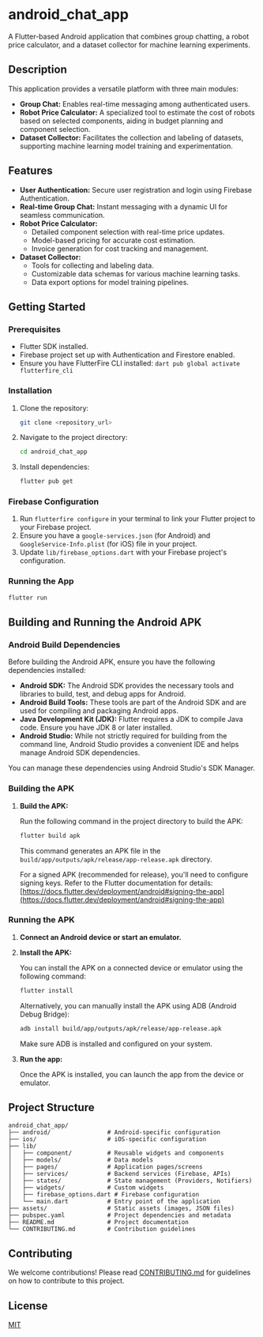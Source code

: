 # android_chat_app

A Flutter-based Android application that combines group chatting, a robot price calculator, and a dataset collector for machine learning experiments.

## Description

This application provides a versatile platform with three main modules:

*   **Group Chat:** Enables real-time messaging among authenticated users.
*   **Robot Price Calculator:** A specialized tool to estimate the cost of robots based on selected components, aiding in budget planning and component selection.
*   **Dataset Collector:** Facilitates the collection and labeling of datasets, supporting machine learning model training and experimentation.

## Features

*   **User Authentication:** Secure user registration and login using Firebase Authentication.
*   **Real-time Group Chat:** Instant messaging with a dynamic UI for seamless communication.
*   **Robot Price Calculator:**
    *   Detailed component selection with real-time price updates.
    *   Model-based pricing for accurate cost estimation.
    *   Invoice generation for cost tracking and management.
*   **Dataset Collector:**
    *   Tools for collecting and labeling data.
    *   Customizable data schemas for various machine learning tasks.
    *   Data export options for model training pipelines.

## Getting Started

### Prerequisites

*   Flutter SDK installed.
*   Firebase project set up with Authentication and Firestore enabled.
*   Ensure you have FlutterFire CLI installed: `dart pub global activate flutterfire_cli`

### Installation

1.  Clone the repository:

    ```sh
    git clone <repository_url>
    ```
2.  Navigate to the project directory:

    ```sh
    cd android_chat_app
    ```
3.  Install dependencies:

    ```sh
    flutter pub get
    ```

### Firebase Configuration

1.  Run `flutterfire configure` in your terminal to link your Flutter project to your Firebase project.
2.  Ensure you have a `google-services.json` (for Android) and `GoogleService-Info.plist` (for iOS) file in your project.
3.  Update `lib/firebase_options.dart` with your Firebase project's configuration.

### Running the App

```sh
flutter run
```

## Building and Running the Android APK

### Android Build Dependencies

Before building the Android APK, ensure you have the following dependencies installed:

*   **Android SDK:** The Android SDK provides the necessary tools and libraries to build, test, and debug apps for Android.
*   **Android Build Tools:** These tools are part of the Android SDK and are used for compiling and packaging Android apps.
*   **Java Development Kit (JDK):** Flutter requires a JDK to compile Java code. Ensure you have JDK 8 or later installed.
*   **Android Studio:** While not strictly required for building from the command line, Android Studio provides a convenient IDE and helps manage Android SDK dependencies.

You can manage these dependencies using Android Studio's SDK Manager.

### Building the APK

1.  **Build the APK:**

    Run the following command in the project directory to build the APK:

    ```sh
    flutter build apk
    ```

    This command generates an APK file in the `build/app/outputs/apk/release/app-release.apk` directory.

    For a signed APK (recommended for release), you'll need to configure signing keys. Refer to the Flutter documentation for details: [https://docs.flutter.dev/deployment/android#signing-the-app](https://docs.flutter.dev/deployment/android#signing-the-app)

### Running the APK

1.  **Connect an Android device or start an emulator.**
2.  **Install the APK:**

    You can install the APK on a connected device or emulator using the following command:

    ```sh
    flutter install
    ```

    Alternatively, you can manually install the APK using ADB (Android Debug Bridge):

    ```sh
    adb install build/app/outputs/apk/release/app-release.apk
    ```

    Make sure ADB is installed and configured on your system.

3.  **Run the app:**

    Once the APK is installed, you can launch the app from the device or emulator.

## Project Structure

```
android_chat_app/
├── android/                # Android-specific configuration
├── ios/                    # iOS-specific configuration
├── lib/
│   ├── component/          # Reusable widgets and components
│   ├── models/             # Data models
│   ├── pages/              # Application pages/screens
│   ├── services/           # Backend services (Firebase, APIs)
│   ├── states/             # State management (Providers, Notifiers)
│   ├── widgets/            # Custom widgets
│   ├── firebase_options.dart # Firebase configuration
│   └── main.dart           # Entry point of the application
├── assets/                 # Static assets (images, JSON files)
├── pubspec.yaml            # Project dependencies and metadata
├── README.md               # Project documentation
└── CONTRIBUTING.md         # Contribution guidelines
```

## Contributing

We welcome contributions! Please read [CONTRIBUTING.md](CONTRIBUTING.md) for guidelines on how to contribute to this project.

## License

[MIT](LICENSE)
